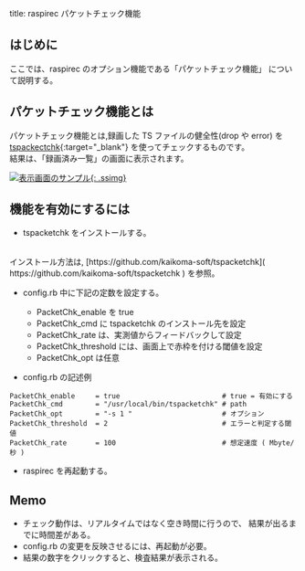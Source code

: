 title: raspirec パケットチェック機能


## はじめに

ここでは、raspirec のオプション機能である「パケットチェック機能」
について説明する。

## パケットチェック機能とは

パケットチェック機能とは,録画した TS ファイルの健全性(drop や error) を
[tspackectchk]( https://github.com/kaikoma-soft/tspacketchk ){:target="_blank"}
を使ってチェックするものです。
<br>
結果は、「録画済み一覧」の画面に表示されます。


[![表示画面のサンプル]({{site.baseurl}}/img/packetchk.png){: .ssimg}]({{site.baseurl}}/img/packetchk.png)


## 機能を有効にするには

* tspacketchk をインストールする。
<br>
インストール方法は,
[https://github.com/kaikoma-soft/tspacketchk]( https://github.com/kaikoma-soft/tspacketchk )
を参照。

*  config.rb 中に下記の定数を設定する。
   * PacketChk_enable を true 
   * PacketChk_cmd に tspacketchk のインストール先を設定
   * PacketChk_rate は、実測値からフィードバックして設定
   * PacketChk_threshold には、画面上で赤枠を付ける閾値を設定
   * PacketChk_opt は任意

* config.rb の記述例
```
PacketChk_enable     = true                         # true = 有効にする
PacketChk_cmd        = "/usr/local/bin/tspacketchk" # path
PacketChk_opt        = "-s 1 "                      # オプション
PacketChk_threshold  = 2                            # エラーと判定する閾値
PacketChk_rate       = 100                          # 想定速度 ( Mbyte/秒 )
```

 
* raspirec を再起動する。



##  Memo
  * チェック動作は、リアルタイムではなく空き時間に行うので、
    結果が出るまでに時間差がある。
  * config.rb の変更を反映させるには、再起動が必要。
  * 結果の数字をクリックすると、検査結果が表示される。
